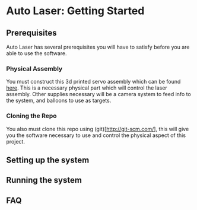 # Auto Laser: Getting Started

## Prerequisites
Auto Laser has several prerequisites you will have to satisfy before you are able to use the software.

### Physical Assembly
You must construct this 3d printed servo assembly which can be found [here](https://www.instructables.com/CheetahBeam-a-DIY-Automatic-Cat-Laser-Toy/). This is a necessary physical part which will control the laser assembly. Other supplies necessary will be a camera system to feed info to the system, and balloons to use as targets.

### Cloning the Repo
You also must clone this repo using (git)[http://git-scm.com/], this will give you the software necessary to use and control the physical aspect of this project.

## Setting up the system

## Running the system

## FAQ
